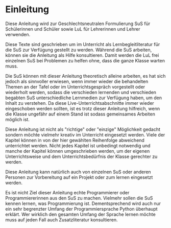 # Einleitung

Diese Anleitung wird zur Geschlechtsneutralen Formulierung SuS für Schülerinnen und Schüler sowie LuL für Lehrerinnen und Lehrer verwenden.

Diese Texte sind geschrieben um im Unterricht als Lernbegleitliteratur für die SuS zur Verfügung gestellt zu werden. Während die SuS arbeiten, können sie die Anleitung als Hilfe konsultieren. Damit werden die LuL frei einzelnen SuS bei Problemen zu helfen ohne, dass die ganze Klasse warten muss.

Die SuS können mit dieser Anleitung theoretisch alleine arbeiten, es hat sich jedoch als sinnvoller erwiesen, wenn immer wieder die behandelten Themen an der Tafel oder im Unterrichtsgespräch vorgestellt oder wiederholt werden, sodass die verschieden lernenden und verschieden begabten SuS unterschiedliche Lernmedien zur Verfügung haben, um den Inhalt zu verstehen. Da diese Live-Unterrichtsabschnitte immer wieder eingeschoben werden sollten, ist es trotz dieser Anleitung hilfreich, wenn die Klasse ungefähr auf einem Stand ist sodass gemeinsames Arbeiten möglich ist.

Diese Anleitung ist nicht als "richtige" oder "einzige" Möglichkeit gedacht sondern möchte vielmehr kreativ im Unterricht eingesetzt werden. Viele der Kapitel können in von der hier gewählten Reihenfolge abweichend unterrichtet werden. Nicht jedes Kapitel ist unbedingt notwendig und manche der Kapitel können umgeschrieben werden, um der eigenen Unterrichtsweise und dem Unterrichtsbedürfnis der Klasse gerechter zu werden.

Diese Anleitung kann natürlich auch von einzelnen SuS oder anderen Personen zur Vorbereitung auf ein Projekt oder zum lernen eingesetzt werden.

Es ist nicht Ziel dieser Anleitung echte Programmierer oder Programmiererinnen aus den SuS zu machen. Vielmehr sollen die SuS kennen lernen, was Programmierung ist. Dementsprechend wird auch nur ein sehr begrenzter Umfang der Programmiersprache Python überhaupt erklärt. Wer wirklich den gesamten Umfang der Sprache lernen möchte muss auf jeden Fall auch Zusatzliteratur konsultieren.

